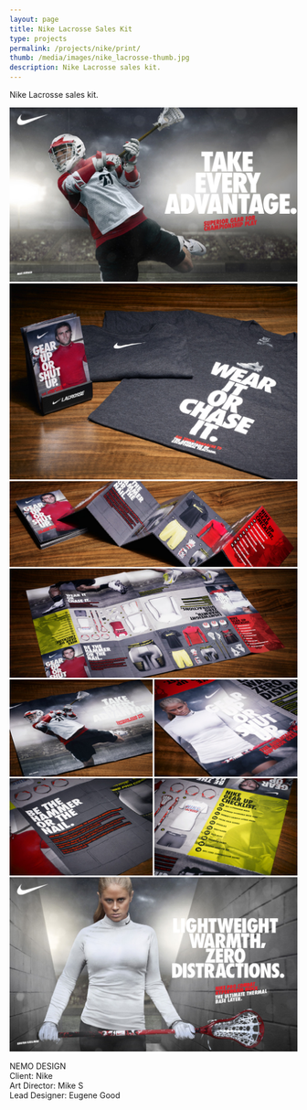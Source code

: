 ```yaml
---
layout: page
title: Nike Lacrosse Sales Kit
type: projects
permalink: /projects/nike/print/
thumb: /media/images/nike_lacrosse-thumb.jpg
description: Nike Lacrosse sales kit. 
---
```


Nike Lacrosse sales kit.


![](/media/images/nike_lacrosse_1.jpg)
![](/media/images/nike_lacrosse_2.jpg)
![](/media/images/nike_lacrosse_3.jpg)
![](/media/images/nike_lacrosse_4.jpg)
![](/media/images/nike_lacrosse_5.jpg)


NEMO DESIGN<br/>
Client: Nike<br/>
Art Director: Mike S<br/>
Lead Designer: Eugene Good